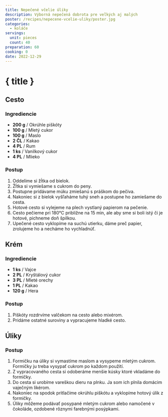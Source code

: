 ```yaml
---
title: Nepečené včelie úliky
description: Výborná nepečená dobrota pre veľkých aj malých
poster: /recipes/nepecene-vcelie-uliky/poster.jpg
categories:
  - koláče
servings:
  unit: pieces
  count: 40
preparation: 60
cooking: 0
date: 2022-12-29
---
```


# { title }

## Cesto

### Ingrediencie

- **200 g** / Okrúhle piškóty
- **100 g** / Mletý cukor
- **100 g** / Maslo
- **2 ČL** / Kakao
- **4 PL** / Rum
- **1 ks** / Vanilkový cukor
- **4 PL** / Mlieko

### Postup

1. Oddelíme si žĺtka od bielok.
2. Žĺtka si vymiešame s cukrom do peny.
3. Postupne pridávame múku zmiešanú s práškom do pečiva.
4. Nakoniec si z bielok vyšľaháme tuhý sneh a postupne ho zamiešame do cesta.
5. Hotové cesto si vylejeme na plech vystlaný papierom na pečenie.
6. Cesto pečieme pri 180°C približne na 15 min, ale aby sme si boli istý či je hotové, pichneme doň špilkou.
7. Upečené cesto vyklopíme na suchú utierku, dáme preč papier, zrolujeme ho a necháme ho vychladnúť.

## Krém

### Ingrediencie

- **1 ks** / Vajce
- **2 PL** / Kryštálový cukor
- **3 PL** / Mleté orechy
- **1 PL** / Kakao
- **120 g** / Hera

### Postup

1. Piškóty rozdrvíme valčekom na cesto alebo mixérom.
2. Pridáme ostatné suroviny a vypracujeme hladké cesto.

## Úliky

### Postup

1. Formičku na úliky si vymastíme maslom a vysypeme mletým cukrom. Formičky ju treba vysypať cukrom po každom použití.
2. Z vypracovaného cesta si odoberáme menšie kúsky ktoré vkladáme do formičky.
3. Do cesta si urobíme vareškou dieru na plnku. Ja som ich plnila domácim vaječným likérom.
4. Nakoniec na spodok pritlačíme okrúhlu piškótu a vyklopíme hotový úlik z formičky.
5. Úliky môžeme podávať posypané mletým cukrom alebo namočené v čokoláde, ozdobené rôznymi farebnými posýpkami.
